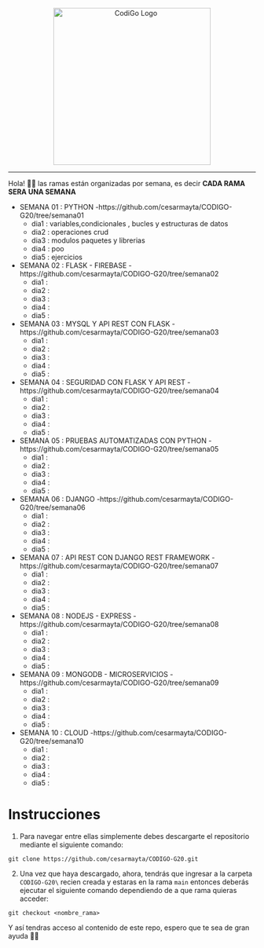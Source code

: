 <p align="center">
  <a href="https://www.tecsup.edu.pe/desarrolloweb/" target="blank"><img src="https://www.tecsup.edu.pe/desarrolloweb/img/logo-cod.svg" width="320" alt="CodiGo Logo" /></a>
</p>

---

Hola! 👋🏻 las ramas están organizadas por semana, es decir **CADA RAMA SERA UNA SEMANA**

<ul>
  <li>SEMANA 01 : PYTHON  -https://github.com/cesarmayta/CODIGO-G20/tree/semana01
      <ul>
        <li>dia1 : variables,condicionales , bucles y estructuras de datos</li>
        <li>dia2 : operaciones crud</li>
        <li>dia3 : modulos paquetes y librerias</li>
        <li>dia4 : poo</li>
        <li>dia5 : ejercicios</li>
      </ul>
  </li>
  <li>SEMANA 02 : FLASK - FIREBASE  -https://github.com/cesarmayta/CODIGO-G20/tree/semana02
      <ul>
        <li>dia1 :</li>
        <li>dia2 :</li>
        <li>dia3 :</li>
        <li>dia4 :</li>
        <li>dia5 :</li>
      </ul>
  </li>
  <li>SEMANA 03 : MYSQL Y API REST CON FLASK  -https://github.com/cesarmayta/CODIGO-G20/tree/semana03
      <ul>
        <li>dia1 :</li>
        <li>dia2 :</li>
        <li>dia3 :</li>
        <li>dia4 :</li>
        <li>dia5 :</li>
      </ul>
  </li>
  <li>SEMANA 04 : SEGURIDAD CON FLASK Y API REST  -https://github.com/cesarmayta/CODIGO-G20/tree/semana04
      <ul>
        <li>dia1 :</li>
        <li>dia2 :</li>
        <li>dia3 :</li>
        <li>dia4 :</li>
        <li>dia5 :</li>
      </ul>
  </li>
  <li>SEMANA 05 : PRUEBAS AUTOMATIZADAS CON PYTHON  -https://github.com/cesarmayta/CODIGO-G20/tree/semana05
      <ul>
        <li>dia1 :</li>
        <li>dia2 :</li>
        <li>dia3 :</li>
        <li>dia4 :</li>
        <li>dia5 :</li>
      </ul>
  </li>
  <li>SEMANA 06 : DJANGO  -https://github.com/cesarmayta/CODIGO-G20/tree/semana06
      <ul>
        <li>dia1 :</li>
        <li>dia2 :</li>
        <li>dia3 :</li>
        <li>dia4 :</li>
        <li>dia5 :</li>
      </ul>
  </li>
  <li>SEMANA 07 : API REST CON DJANGO REST FRAMEWORK  -https://github.com/cesarmayta/CODIGO-G20/tree/semana07
      <ul>
        <li>dia1 :</li>
        <li>dia2 :</li>
        <li>dia3 :</li>
        <li>dia4 :</li>
        <li>dia5 :</li>
      </ul>
  </li>
  <li>SEMANA 08 : NODEJS - EXPRESS  -https://github.com/cesarmayta/CODIGO-G20/tree/semana08
      <ul>
        <li>dia1 :</li>
        <li>dia2 :</li>
        <li>dia3 :</li>
        <li>dia4 :</li>
        <li>dia5 :</li>
      </ul>
  </li>
  <li>SEMANA 09 : MONGODB - MICROSERVICIOS  -https://github.com/cesarmayta/CODIGO-G20/tree/semana09
      <ul>
        <li>dia1 :</li>
        <li>dia2 :</li>
        <li>dia3 :</li>
        <li>dia4 :</li>
        <li>dia5 :</li>
      </ul>
  </li>
  <li>SEMANA 10 : CLOUD  -https://github.com/cesarmayta/CODIGO-G20/tree/semana10
      <ul>
        <li>dia1 :</li>
        <li>dia2 :</li>
        <li>dia3 :</li>
        <li>dia4 :</li>
        <li>dia5 :</li>
      </ul>
  </li>
</ul>

# Instrucciones

1. Para navegar entre ellas simplemente debes descargarte el repositorio mediante el siguiente comando:

```
git clone https://github.com/cesarmayta/CODIGO-G20.git
```

2. Una vez que haya descargado, ahora, tendrás que ingresar a la carpeta `CODIGO-G20\` recien creada y estaras en la rama `main` entonces deberás ejecutar el siguiente comando dependiendo de a que rama quieras acceder:

```
git checkout <nombre_rama>
```

Y así tendras acceso al contenido de este repo, espero que te sea de gran ayuda 🙌🏻
